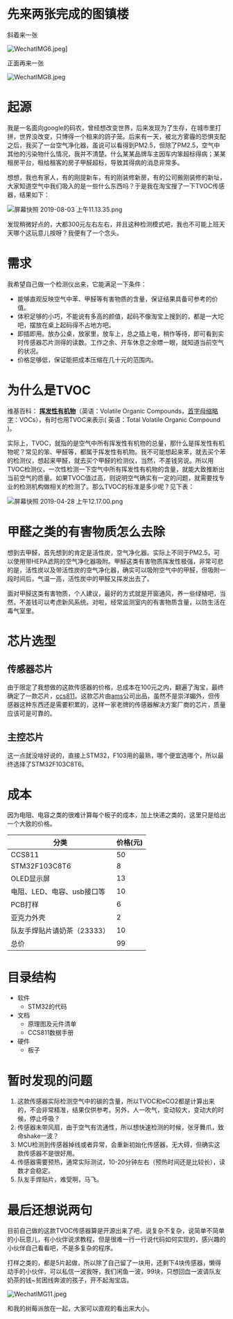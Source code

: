 # 先来两张完成的图镇楼

斜着来一张

![WechatIMG6.jpeg](https://i.loli.net/2019/08/03/x9aLvNqfDFSu1I2.jpg)]

正面再来一张

![WechatIMG8.jpeg](https://i.loli.net/2019/08/03/L16KUxHOisQl4Wd.jpg)

# 起源

我是一名面向google的码农，曾经想改变世界，后来发现为了生存，在城市里打拼，世界没改变，只博得一个租来的鸽子笼。后来有一天，被北方雾霾的恐惧支配之后，我买了一台空气净化器，虽说可以看得到PM2.5，但除了PM2.5，空气中其他的污染物什么情况，我并不清楚。什么某某品牌车主因车内笨超标得病；某某租房平台，租给租客的房子甲醛超标，导致其得病的消息非常多。

想想，我也有家人，有的刚提新车，有的刚装修新房，有的公司搬刚装修的新址，大家知道空气中我们吸入的是一些什么东西吗？于是我在淘宝搜了一下TVOC传感器，结果如下：

![屏幕快照 2019-08-03 上午11.13.35.png](https://i.loli.net/2019/08/03/MoOxLFWAGE3DbvX.png)


发现稍微好点的，大都300元左右左右，并且这种检测模式吧，我也不可能上班天天哪个这玩意儿按呀？我便有了一个念头。

# 需求

我希望自己做一个检测仪出来，它能满足一下条件：

- 能够直观反映空气中苯、甲醛等有害物质的含量，保证结果具备可参考的价值。
- 体积足够的小巧，不能说有多高的颜值，起码不像淘宝上搜到的，都是一大坨吧，摆放在桌上起码得不占地方吧。
- 即插即用。放办公桌，放家里，放车上，总之插上电，稍作等待，即可看到实时传感器芯片测得的读数。工作之余、开车休息之余瞟一眼，就知道当前空气的状况。
- 价格足够低，保证能把成本压缩在几十元的范围内。

# 为什么是TVOC

维基百科： **[挥发性有机物](https://zh.wikipedia.org/zh/挥发性有机物)**（英语：Volatile Organic Compounds，[首字母缩略字](https://zh.wikipedia.org/wiki/首字母縮略字)：VOCs），有时也用TVOC来表示( 英语：Total Volatile Organic Compound )。

实际上，TVOC，就指的是空气中所有挥发性有机物的总量，那什么是挥发性有机物呢？常见的笨、甲醛等，都属于挥发性有机物。我不可能想起来苯，就去买个苯的检测仪，想起来甲醛，就去买个甲醛的检测仪，当然，不差钱另说。所以用TVOC检测仪，一次性检测一下空气中所有挥发性有机物的含量，就能大致推断出当前空气的质量。如果TVOC值过高，则说明空气确实有一定的问题，就需要找专业的检测机构做相关的检测了。那么TVOC的标准是多少呢？见下表：

![屏幕快照 2019-04-28 上午12.17.00.png](https://i.loli.net/2019/08/03/4rwPtQO7X9ZJhiz.png)

# 甲醛之类的有害物质怎么去除

想到去甲醛，首先想到的肯定是活性炭，空气净化器。实际上不同于PM2.5，可以使用带HEPA滤网的空气净化器吸附。甲醛这类有害物质挥发性极强，非常可悲的是，活性炭以及带活性炭的空气净化器，确实可以吸附空气中的甲醛，但吸附一段时间后，气温一高，活性炭中的甲醛又挥发出去了。

面对甲醛这类有害物质，个人建议，最好的方式就是开窗通风，养一些绿植吧，当然，不差钱可以考虑新风系统。对啦，经常监测室内的有害物质含量，以防生活在毒气室里。


# 芯片选型

## 传感器芯片

由于限定了我想做的这款传感器的价格，总成本在100元之内，翻遍了淘宝，最终确定了一款芯片，[ccs811](https://ams.com/ccs811)。这款芯片由[ams](https://ams.com/zh/about-ams)公司出品，虽然不是崇洋媚外，但传感器这种东西还是需要积累的，这样一家老牌的传感器解决方案厂商的芯片，质量应该可是可靠的。

## 主控芯片

这一点就没啥好说的，直接上STM32，F103用的最熟，哪个便宜选哪个，所以最终选择了STM32F103C8T6。

# 成本

因为电阻、电容之类的很难计算每个板子的成本，加上快递之类的，这里只是给出一个大致的价格。

| 分类                        | 价格(元) |
| --------------------------- | -------- |
| CCS811                      | 50       |
| STM32F103C8T6               | 8        |
| OLED显示屏                  | 13       |
| 电阻、LED、电容、usb接口等  | 10       |
| PCB打样                     | 6        |
| 亚克力外壳                  | 2        |
| 队友手焊贴片请奶茶（23333） | 10       |
| 总价                        | 99       |

# 目录结构

- 软件
  - STM32的代码
- 文档
  - 原理图及元件清单
  - CCS811数据手册
- 硬件
  - 板子

# 暂时发现的问题

1. 这款传感器实际检测空气中的碳的含量，所以TVOC和eCO2都是计算出来的，不会非常精准，结果仅供参考。另外，人一吹气，变动较大，变动大的时候，停止呼吸？
2. 传感器未带风扇，由于空气有流通性，所以想快速检测的时候，张牙舞爪，致命shake一波？
3. MCU检测到传感器掉线或者异常，会重新初始化传感器，无大碍，但确实这款传感器不是很好用。
4. 传感器需要预热，通常实际测试，10-20分钟左右（预热时间还是比较长），读数才会稳定。
5. 队友手焊贴片，难受啊，马飞。

# 最后还想说两句

目前自己做的这款TVOC传感器算是开源出来了吧，说复杂不复杂，说简单不简单的小玩意儿，有小伙伴说求教程，但是很难一行一行说代码如何实现的，感兴趣的小伙伴自己看看吧，不是多复杂的程序。

打样之类的，都是5片起做，所以除了自己留了一块用，还剩下4块传感器，懒得动手的小伙伴，可以私信一波我呀，我们闲鱼一波，99块，只想回血一波请队友奶茶的钱~贫困线奔波的孩子，开不起淘宝店。

![WechatIMG11.jpeg](https://i.loli.net/2019/08/03/PXHFqbQZ8drnBJO.jpg)

和我的树莓派放在一起，大家可以直观的看出来大小。